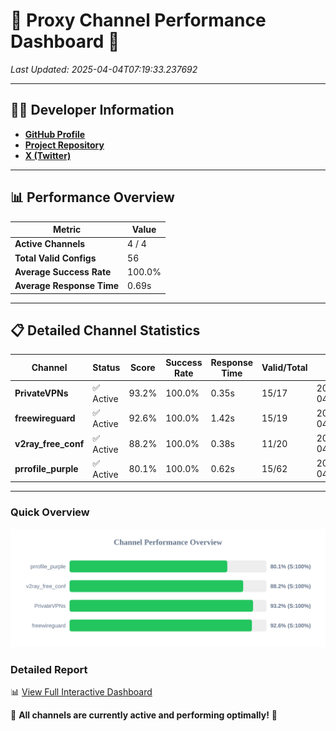 # 🌟 Proxy Channel Performance Dashboard 🌟

_Last Updated: 2025-04-04T07:19:33.237692_

---

## 👩‍💻 Developer Information

- **[GitHub Profile](https://github.com/4n0nymou3)**  
- **[Project Repository](https://github.com/4n0nymou3/multi-proxy-config-fetcher)**  
- **[X (Twitter)](https://x.com/4n0nymou3)**  

---

## 📊 Performance Overview

| Metric                | Value       |
|-----------------------|-------------|
| **Active Channels**   | 4 / 4       |
| **Total Valid Configs** | 56          |
| **Average Success Rate** | 100.0%      |
| **Average Response Time** | 0.69s       |

---

## 📋 Detailed Channel Statistics

| Channel          | Status     | Score  | Success Rate | Response Time | Valid/Total | Last Success               |
|------------------|------------|--------|--------------|---------------|-------------|----------------------------|
| **PrivateVPNs**  | ✅ Active  | 93.2%  | 100.0% | 0.35s         | 15/17       | 2025-04-04T07:19:31.792795 |
| **freewireguard**  | ✅ Active  | 92.6%  | 100.0% | 1.42s         | 15/19       | 2025-04-04T07:19:33.235940 |
| **v2ray_free_conf**  | ✅ Active  | 88.2%  | 100.0% | 0.38s         | 11/20       | 2025-04-04T07:19:31.405805 |
| **prrofile_purple**  | ✅ Active  | 80.1%  | 100.0% | 0.62s         | 15/62       | 2025-04-04T07:19:30.935392 |

---

### Quick Overview
<div align="center">
  <a href="https://raw.githubusercontent.com/nullluser/NullRepo/refs/heads/main/assets/channel_stats_chart.svg">
    <img src="https://raw.githubusercontent.com/nullluser/NullRepo/refs/heads/main/assets/channel_stats_chart.svg" alt="Source Performance Statistics" width="800">
  </a>
</div>

### Detailed Report
📊 [View Full Interactive Dashboard](https://htmlpreview.github.io/?https://github.com/nullluser/NullRepo/blob/main/assets/performance_report.html)

🎉 **All channels are currently active and performing optimally!** 🎉
